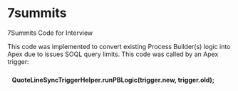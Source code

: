 # 7summits
7Summits Code for Interview

This code was implemented to convert existing Process Builder(s) logic into Apex due to issues SOQL query limits.  This code was called by an Apex trigger:

  <p style="padding:10px"><strong>QuoteLineSyncTriggerHelper.runPBLogic(trigger.new, trigger.old); </strong></p>
